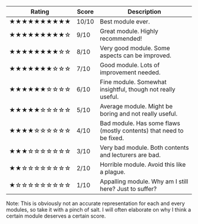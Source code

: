 | Rating          | Score | Description                                                         |
| --------------- | ----- | ------------------------------------------------------------------- |
| ★★★★★★★★★★ | 10/10 | Best module ever.                                                   |
| ★★★★★★★★★☆ | 9/10  | Great module. Highly recommended!                                   |
| ★★★★★★★★☆☆ | 8/10  | Very good module. Some aspects can be improved.                     |
| ★★★★★★★☆☆☆ | 7/10  | Good module. Lots of improvement needed.                            |
| ★★★★★★☆☆☆☆ | 6/10  | Fine module. Somewhat insightful, though not really useful.         |
| ★★★★★☆☆☆☆☆ | 5/10  | Average module. Might be boring and not really useful.              |
| ★★★★☆☆☆☆☆☆ | 4/10  | Bad module. Has some flaws (mostly contents) that need to be fixed. |
| ★★★☆☆☆☆☆☆☆ | 3/10  | Very bad module. Both contents and lecturers are bad.               |
| ★★☆☆☆☆☆☆☆☆ | 2/10  | Horrible module. Avoid this like a plague.                          |
| ★☆☆☆☆☆☆☆☆☆ | 1/10  | Appalling module. Why am I still here? Just to suffer?              |

Note: This is obviously not an accurate representation for each and every modules, so take it with a pinch of salt. I will often elaborate on why I think a certain module deserves a certain score.
